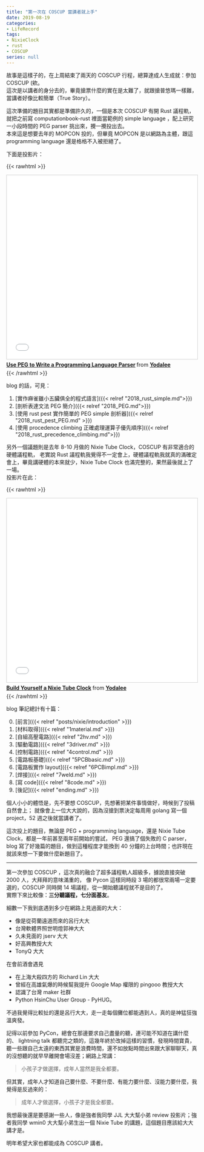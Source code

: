 ```yaml
---
title: "第一次在 COSCUP 當講者就上手"
date: 2019-08-19
categories:
- LifeRecord
tags:
- NixieClock
- rust
- COSCUP
series: null
---
```


故事是這樣子的，在上周結束了兩天的 COSCUP 行程，總算達成人生成就：參加 COSCUP (欸。  
這次是以講者的身分去的，畢竟搶票什麼的實在是太難了，就跟搶普悠瑪一樣難，當講者好像比較簡單（True Story）。  
<!--more-->

這次準備的題目其實都是準備許久的，一個是本次 COSCUP 有開 Rust 議程軌，就把之前寫 computationbook-rust 裡面當範例的 simple language ，配上研究一小段時間的 PEG parser 挑出來，攪一攪投出去。  
本來這是想要去年的 MOPCON 投的，但畢竟 MOPCON 是以網路為主體，跟這 programming language 還是格格不入被拒絕了。  

下面是投影片：  

{{< rawhtml >}}
<iframe src="//www.slideshare.net/slideshow/embed_code/key/JZO90DpXew5ERO" width="595" height="485" frameborder="0" marginwidth="0" marginheight="0" scrolling="no" style="border:1px solid #CCC; border-width:1px; margin-bottom:5px; max-width: 100%;" allowfullscreen> </iframe> <div style="margin-bottom:5px"> <strong> <a href="//www.slideshare.net/youtang5/use-peg-to-write-a-programming-language-parser" title="Use PEG to Write a Programming Language Parser" target="_blank">Use PEG to Write a Programming Language Parser</a> </strong> from <strong><a href="https://www.slideshare.net/youtang5" target="_blank">Yodalee</a></strong> </div>
{{< /rawhtml >}}

blog 的話，可見：
1. [實作麻雀雖小五臟俱全的程式語言]({{< relref "2018_rust_simple.md">}})
2. [剖析表達文法 PEG 簡介]({{< relref "2018_PEG.md">}})
3. [使用 rust pest 實作簡單的 PEG simple 剖析器]({{< relref "2018_rust_pest_PEG.md" >}})
4. [使用 procedence climbing 正確處理運算子優先順序]({{< relref "2018_rust_precedence_climbing.md">}})

另外一個議題則是去年 8-10 月做的 Nixie Tube Clock，COSCUP 有非常適合的硬體議程軌，
老實說 Rust 議程軌我覺得不一定會上，硬體議程軌我就真的滿確定會上，畢竟講硬體的本來就少，Nixie Tube Clock 也滿完整的，果然最後就上了一場。  
投影片在此：  

{{< rawhtml >}}
<iframe src="//www.slideshare.net/slideshow/embed_code/key/11K9jKO6FS1aym" width="595" height="485" frameborder="0" marginwidth="0" marginheight="0" scrolling="no" style="border:1px solid #CCC; border-width:1px; margin-bottom:5px; max-width: 100%;" allowfullscreen> </iframe> <div style="margin-bottom:5px"> <strong> <a href="//www.slideshare.net/youtang5/build-yourself-a-nixie-tube-clock" title="Build Yourself a Nixie Tube Clock" target="_blank">Build Yourself a Nixie Tube Clock</a> </strong> from <strong><a href="https://www.slideshare.net/youtang5" target="_blank">Yodalee</a></strong> </div>
{{< /rawhtml >}}

blog 筆記總計有十篇：  

0. [前言]({{< relref "posts/nixie/introduction" >}})
1. [材料取得]({{< relref "1material.md" >}})
2. [自組高壓電路]({{< relref "2hv.md" >}})
3. [驅動電路]({{< relref "3driver.md" >}})
4. [控制電路]({{< relref "4control.md" >}})
5. [電路板基礎]({{< relref "5PCBbasic.md" >}})
6. [電路板實作 layout]({{< relref "6PCBimpl.md" >}})
7. [焊接]({{< relref "7weld.md" >}})
8. [寫 code]({{< relref "8code.md" >}})
9. [後記]({{< relref "ending.md" >}})

個人小小的體悟是，先不要想 COSCUP，先想著把某件事情做好，時候到了投稿自然會上；
就像會上一位大大說的，因為沒搶到票決定每周用 golang 寫一個 project，52 週之後就當講者了。  

這次投上的題目，無論是 PEG + programming language，還是 Nixie Tube Clock，都是一年前甚至兩年前開始的嘗試，
PEG 還搞了個失敗的 C parser，blog 寫了好幾篇的題目，做到這種程度才能換到 40 分鐘的上台時間；也許現在就該來想一下要做什麼新題目了。  

----  

第一次參加 COSCUP ，這次真的融合了超多議程軌人超級多，據說直接突破 2000 人，大拜拜的意味滿重的，
像 Pycon 這樣同時段 3 場的都很常兩場一定要選的，COSCUP 同時開 14 場議程，從一開始聽議程就不是目的了。  
實際下來比較像：**三分聽議程，七分面基友**。  

細數一下我到底遇到多少在網路上見過面的大大：
* 像是從荷蘭遠道而來的呂行大大
* 台灣軟體界照世明燈郭神大大
* 久未見面的 jserv 大大
* 好高興教授大大
* TonyQ 大大

在會前酒會遇見
* 在上海大殺四方的 Richard Lin 大大
* 曾經在高雄氣爆的時候幫我提升 Google Map 權限的 pingooo 教授大大
* 認識了台灣 maker 社群
* Python HsinChu User Group - PyHUG。  

不過我覺得比較扯的還是呂行大大，走一走每個攤位都能遇到人，真的是神猛狂強溫爽發。  

記得以前參加 PyCon，總會在那邊要求自己盡量的聽，連可能不知道在講什麼的、 lightning talk 都聽完之類的，這幾年終於改掉這樣的習慣，發現時間寶貴，聽一些跟自己太遠的東西其實是浪費時間，還不如放點時間出來跟大家聊聊天，真的沒想聽的就早早離開會場沒差；網路上常講：  

> 小孩子才做選擇，成年人當然是我全都要。  

但其實，成年人才知道自己要什麼、不要什麼、有能力要什麼、沒能力要什麼，我覺得是反過來的：  

> 成年人才做選擇，小孩子才是我全都要。  

我想最後還是要感謝一些人，像是強者我同學 JJL 大大幫小弟 review 投影片；強者我同學 wmin0 大大幫小弟生出一個 Nixie Tube 的講題，這個題目應該給大大講才是。  

明年希望大家也都能成為 COSCUP 講者。  
